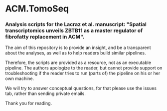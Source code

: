 # ACM.TomoSeq
### Analysis scripts for the Lacraz et al. manuscript: "Spatial transcriptomics unveils ZBTB11 as a master regulator of fibrofatty replacement in ACM".


The aim of this repository is to provide an insight, and be a transparent about the analyses, as well as to help readers build similar pipelines.

Therefore, the scripts are provided as a resource, not as an executable pipeline. The authors apologize to the reader, but cannot provide support on troubleshooting if the reader tries to run (parts of) the pipeline on his or her own machine.

We will try to answer conceptual questions, for that please use the issues tab, rather than sending private emails.

Thank you for reading.
